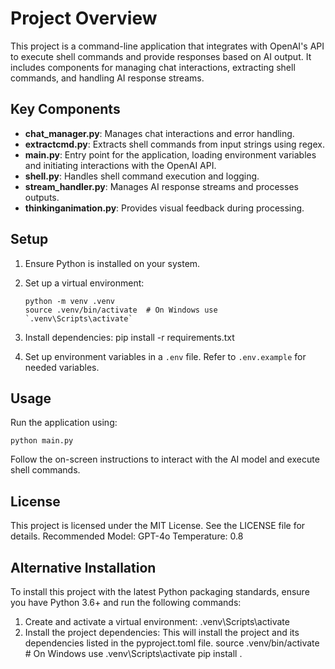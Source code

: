 # Project Overview

This project is a command-line application that integrates with OpenAI's API to execute shell commands and provide responses based on AI output. It includes components for managing chat interactions, extracting shell commands, and handling AI response streams.
## Key Components
- **chat_manager.py**: Manages chat interactions and error handling.
- **extractcmd.py**: Extracts shell commands from input strings using regex.
- **main.py**: Entry point for the application, loading environment variables and initiating interactions with the OpenAI API.
- **shell.py**: Handles shell command execution and logging.
- **stream_handler.py**: Manages AI response streams and processes outputs.
- **thinkinganimation.py**: Provides visual feedback during processing.
## Setup
1. Ensure Python is installed on your system.
2. Set up a virtual environment:
   
   ```shell
   python -m venv .venv
   source .venv/bin/activate  # On Windows use `.venv\Scripts\activate`
   ```
3. Install dependencies:
   pip install -r requirements.txt
4. Set up environment variables in a `.env` file. Refer to `.env.example` for needed variables.
## Usage
Run the application using:
```shell
python main.py
```
Follow the on-screen instructions to interact with the AI model and execute shell commands.
## License
This project is licensed under the MIT License. See the LICENSE file for details.
Recommended Model: GPT-4o
Temperature: 0.8
## Alternative Installation
To install this project with the latest Python packaging standards, ensure you have Python 3.6+ and run the following commands:
1. Create and activate a virtual environment:
   .venv\Scripts\activate
2. Install the project dependencies:
This will install the project and its dependencies listed in the pyproject.toml file.
   source .venv/bin/activate  # On Windows use .venv\Scripts\activate
   pip install .
